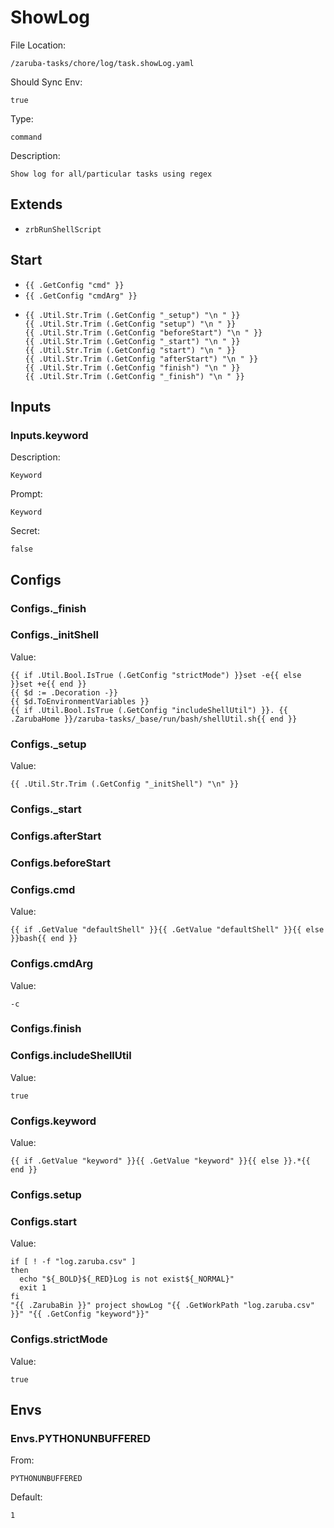 
# ShowLog

File Location:

    /zaruba-tasks/chore/log/task.showLog.yaml

Should Sync Env:

    true

Type:

    command

Description:

    Show log for all/particular tasks using regex



## Extends

* `zrbRunShellScript`


## Start

* `{{ .GetConfig "cmd" }}`
* `{{ .GetConfig "cmdArg" }}`
*
    ```
    {{ .Util.Str.Trim (.GetConfig "_setup") "\n " }}
    {{ .Util.Str.Trim (.GetConfig "setup") "\n " }}
    {{ .Util.Str.Trim (.GetConfig "beforeStart") "\n " }}
    {{ .Util.Str.Trim (.GetConfig "_start") "\n " }}
    {{ .Util.Str.Trim (.GetConfig "start") "\n " }}
    {{ .Util.Str.Trim (.GetConfig "afterStart") "\n " }}
    {{ .Util.Str.Trim (.GetConfig "finish") "\n " }}
    {{ .Util.Str.Trim (.GetConfig "_finish") "\n " }}

    ```


## Inputs


### Inputs.keyword

Description:

    Keyword

Prompt:

    Keyword

Secret:

    false


## Configs


### Configs._finish


### Configs._initShell

Value:

    {{ if .Util.Bool.IsTrue (.GetConfig "strictMode") }}set -e{{ else }}set +e{{ end }}
    {{ $d := .Decoration -}}
    {{ $d.ToEnvironmentVariables }}
    {{ if .Util.Bool.IsTrue (.GetConfig "includeShellUtil") }}. {{ .ZarubaHome }}/zaruba-tasks/_base/run/bash/shellUtil.sh{{ end }}



### Configs._setup

Value:

    {{ .Util.Str.Trim (.GetConfig "_initShell") "\n" }}


### Configs._start


### Configs.afterStart


### Configs.beforeStart


### Configs.cmd

Value:

    {{ if .GetValue "defaultShell" }}{{ .GetValue "defaultShell" }}{{ else }}bash{{ end }}


### Configs.cmdArg

Value:

    -c


### Configs.finish


### Configs.includeShellUtil

Value:

    true


### Configs.keyword

Value:

    {{ if .GetValue "keyword" }}{{ .GetValue "keyword" }}{{ else }}.*{{ end }}


### Configs.setup


### Configs.start

Value:

    if [ ! -f "log.zaruba.csv" ]
    then
      echo "${_BOLD}${_RED}Log is not exist${_NORMAL}"
      exit 1
    fi
    "{{ .ZarubaBin }}" project showLog "{{ .GetWorkPath "log.zaruba.csv" }}" "{{ .GetConfig "keyword"}}"



### Configs.strictMode

Value:

    true


## Envs


### Envs.PYTHONUNBUFFERED

From:

    PYTHONUNBUFFERED

Default:

    1